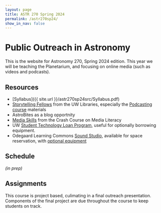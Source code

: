 ```yaml
---
layout: page
title: ASTR 270 Spring 2024
permalink: /astr270sp24/
show_in_nav: false
---
```


# Public Outreach in Astronomy

This is the website for Astronomy 270, Spring 2024 edition. This year we will be teaching the Planetarium, and focusing on online media (such as videos and podcasts).

## Resources 
- [Syllabus]({{ site.url }}/astr270sp24src/Syllabus.pdf)
- [Storytelling Fellows](https://sites.uw.edu/libstory/) from the UW Libraries, especially the [Podcasting course](https://sites.uw.edu/libstory/podcasting/) materials
- AstroBites as a blog opportnity
- [Media Skills](https://thecrashcourse.com/courses/media-skills-crash-course-media-literacy-11/) from the Crash Course on Media Literacy
- UW [Student Technology Loan Program](https://stlp.uw.edu), useful for optionally borrowing equipment.
- Odegaard Learning Commons [Sound Studio](https://itconnect.uw.edu/guides-by-topic/technology-facilities/sound-studio/), available for space reservation, with [optional equipment](https://itconnect.uw.edu/guides-by-topic/technology-facilities/odegaard-learning-commons/sound-studio-and-digital-production-studio-audio-equipment-for-checkout-at-the-information-desk/)

## Schedule
*(in prep)*


## Assignments
This course is project based, culimating in a final outreach presentation. Components of the final project are due throughout the course to keep students on track.
